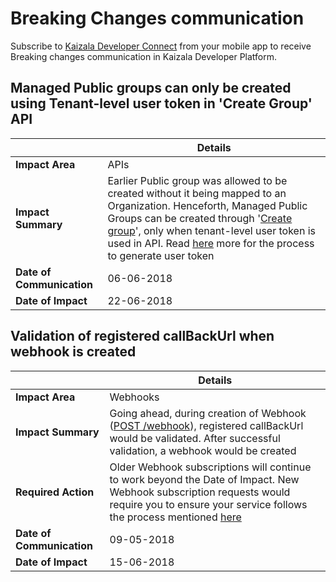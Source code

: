 # Breaking Changes communication

Subscribe to [Kaizala Developer Connect](https://join.kaiza.la/g/jwoUnTyHR_Kgrd_GuDDc1w) from your mobile app to receive Breaking changes communication in Kaizala Developer Platform.

<!---

## Deprecating Mobile Number data from Kaizala APIs & Webhooks
||Details|
|--|--|
|**Impact Area**| APIs & Webhooks |
|**Impact Summary**|Kaizala APIs & Webhooks will stop returning Mobile Number as part of reponse. It will return Kaizala userIDs, which can be used to identify unique users. List of APIs & Webhook impacted:<br> <ol><li></li>|
|**Requires Action**|3rd party developers should make necessary changes to avoid break in their solutions. During the time period between 'Date of communication' & 'Date of Impact', Kaizala APIs will return both Mobile numbers and User IDs|
|**Date of Communication**| 18-04-2018 |
|**Date of Impact**| 15-05-2018|

-->

## Managed Public groups can only be created using Tenant-level user token in 'Create Group' API

||Details|
|--|--|
|**Impact Area**| APIs |
|**Impact Summary**| Earlier Public group was allowed to be created without it being mapped to an Organization. Henceforth, Managed Public Groups can be created through '[Create group](/kaizala/connectors/groups#groups)', only when tenant-level user token is used in API. Read [here](connectors/UserToken.md) more for the process to generate user token |
|**Date of Communication**|06-06-2018|
|**Date of Impact**|22-06-2018|

## Validation of registered callBackUrl when webhook is created

||Details|
|--|--|
|**Impact Area**| Webhooks |
|**Impact Summary**| Going ahead, during creation of Webhook ([POST /webhook](/kaizala/connectors/webhooks#webhook)), registered callBackUrl would be validated. After successful validation, a webhook would be created |
|**Required Action**| Older Webhook subscriptions will continue to work beyond the Date of Impact. New Webhook subscription requests would require you to ensure your service follows the process mentioned [here](connectors/WebHookValidaton.md) |
|**Date of Communication**|09-05-2018|
|**Date of Impact**|15-06-2018|

<!---

## Webhook subscription will be cancelled, if 10 consecutive failures are received

||Details|
|--|--|
|**Impact Area**| Webhooks |
|**Impact Summary**| Subscription of WebHooks would be suspended, if Kaizala server doesn't receive success for 10 consecutive attempts. Developer will get communication regarding the same on Kaizala Developer Connect. Click here to join [Kaizala Developer Connect]()|
|**Required Action**||
|**Date of Communication**| 18-04-2018 |
|**Date of Impact**| 01-06-2018 |
-->
